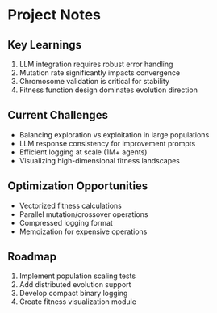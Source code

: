 
# Project Notes

## Key Learnings
1. LLM integration requires robust error handling
2. Mutation rate significantly impacts convergence
3. Chromosome validation is critical for stability
4. Fitness function design dominates evolution direction

## Current Challenges
- Balancing exploration vs exploitation in large populations
- LLM response consistency for improvement prompts
- Efficient logging at scale (1M+ agents)
- Visualizing high-dimensional fitness landscapes

## Optimization Opportunities
- Vectorized fitness calculations
- Parallel mutation/crossover operations
- Compressed logging format
- Memoization for expensive operations

## Roadmap
1. Implement population scaling tests
2. Add distributed evolution support
3. Develop compact binary logging
4. Create fitness visualization module
